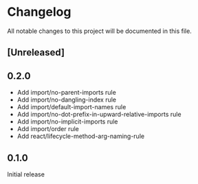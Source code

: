 # Changelog

All notable changes to this project will be documented in this file.

## [Unreleased]

## 0.2.0

- Add import/no-parent-imports rule
- Add import/no-dangling-index rule
- Add import/default-import-names rule
- Add import/no-dot-prefix-in-upward-relative-imports rule
- Add import/no-implicit-imports rule
- Add import/order rule
- Add react/lifecycle-method-arg-naming-rule

## 0.1.0

Initial release
